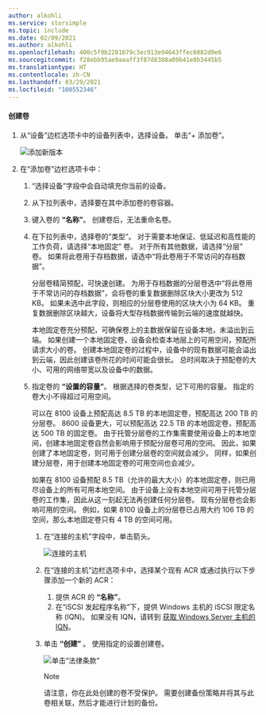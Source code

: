 ```yaml
---
author: alkohli
ms.service: storsimple
ms.topic: include
ms.date: 02/09/2021
ms.author: alkohli
ms.openlocfilehash: 400c5f0b2281679c3ec913e94643ffec6082d9e6
ms.sourcegitcommit: f28ebb95ae9aaaff3f87d8388a09b41e0b3445b5
ms.translationtype: HT
ms.contentlocale: zh-CN
ms.lasthandoff: 03/29/2021
ms.locfileid: "100552346"
---
```

#### <a name="to-create-a-volume"></a>创建卷
1. 从“设备”边栏选项卡中的设备列表中，选择设备。 单击“+ 添加卷”。 <!--Note to reviewer. No screen updates. Had to rename screens to be able to correct a formatting error.-->

    ![添加新版本](./media/storsimple-8000-create-volume-u2/create-volume-01.png)

2. 在“添加卷”边栏选项卡中：
   
   1. “选择设备”字段中会自动填充你当前的设备。

   2. 从下拉列表中，选择要在其中添加卷的卷容器。 

   3. 键入卷的 **“名称”**。 创建卷后，无法重命名卷。

   4. 在下拉列表中，选择卷的“类型”。 对于需要本地保证、低延迟和高性能的工作负荷，请选择“本地固定”  卷。 对于所有其他数据，请选择“分层”  卷。 如果将此卷用于存档数据，请选中“将此卷用于不常访问的存档数据”。
      
       分层卷精简预配，可快速创建。 为用于存档数据的分层卷选中“将此卷用于不常访问的存档数据”，会将卷的重复数据删除区块大小更改为 512 KB。 如果未选中此字段，则相应的分层卷使用的区块大小为 64 KB。 重复数据删除区块越大，设备将大型存档数据传输到云端的速度就越快。
       
       本地固定卷充分预配，可确保卷上的主数据保留在设备本地，未溢出到云端。  如果创建一个本地固定卷，设备会检查本地层上的可用空间，预配所请求大小的卷。 创建本地固定卷的过程中，设备中的现有数据可能会溢出到云端，因此创建该卷所花的时间可能会很长。 总时间取决于预配卷的大小、可用的网络带宽以及设备中的数据。

   5. 指定卷的 **“设置的容量”**。 根据选择的卷类型，记下可用的容量。 指定的卷大小不得超过可用空间。
      
       可以在 8100 设备上预配高达 8.5 TB 的本地固定卷，预配高达 200 TB 的分层卷。 8600 设备更大，可以预配高达 22.5 TB 的本地固定卷，预配高达 500 TB 的固定卷。 由于托管分层卷的工作集需要使用设备上的本地空间，创建本地固定卷自然会影响用于预配分层卷可用的空间。 因此，如果创建了本地固定卷，则可用于创建分层卷的空间就会减少。 同样，如果创建分层卷，用于创建本地固定卷的可用空间也会减少。
      
       如果在 8100 设备预配 8.5 TB（允许的最大大小）的本地固定卷，则已用尽设备上的所有可用本地空间。 由于设备上没有本地空间可用于托管分层卷的工作集，因此从这一刻起无法再创建任何分层卷。 现有分层卷也会影响可用的空间。 例如，如果 8100 设备上的分层卷已占用大约 106 TB 的空间，那么本地固定卷只有 4 TB 的空间可用。
 
      1. 在“连接的主机”字段中，单击箭头。 

         ![连接的主机](./media/storsimple-8000-create-volume-u2/create-volume-02.png)

      1. 在“连接的主机”边栏选项卡中，选择某个现有 ACR 或通过执行以下步骤添加一个新的 ACR：

         1. 提供 ACR 的 **“名称”**。
         2. 在“iSCSI 发起程序名称”下，提供 Windows 主机的 iSCSI 限定名称 (IQN)。 如果没有 IQN，请转到 [获取 Windows Server 主机的 IQN](#get-the-iqn-of-a-windows-server-host)。

      1. 单击 **“创建”** 。 使用指定的设置创建卷。

         ![单击“法律条款” ](./media/storsimple-8000-create-volume-u2/create-volume-03.png)

         > [!NOTE]
         > 请注意，你在此处创建的卷不受保护。 需要创建备份策略并将其与此卷相关联，然后才能进行计划的备份。 

